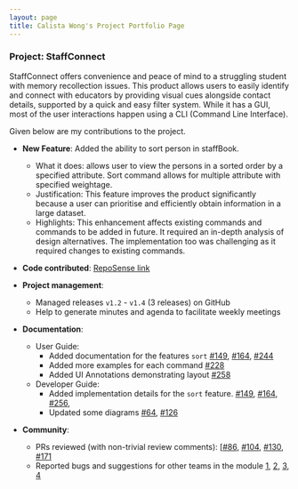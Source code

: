 ```yaml
---
layout: page
title: Calista Wong's Project Portfolio Page
---
```


### Project: StaffConnect

StaffConnect offers convenience and peace of mind to a struggling student with memory recollection issues. This product allows users to easily identify and connect with educators by providing visual cues alongside contact details, supported by a quick and easy filter system. While it has a GUI, most of the user interactions happen using a CLI (Command Line Interface).

Given below are my contributions to the project.

* **New Feature**: Added the ability to sort person in staffBook.
  * What it does: allows user to view the persons in a sorted order by a specified attribute. Sort command allows for multiple attribute with specified weightage.
  * Justification: This feature improves the product significantly because a user can prioritise and efficiently obtain information in a large dataset.
  * Highlights: This enhancement affects existing commands and commands to be added in future. It required an in-depth analysis of design alternatives. The implementation too was challenging as it required changes to existing commands.

* **Code contributed**: [RepoSense link](https://nus-cs2103-ay2324s2.github.io/tp-dashboard/?search=whitesnowx&sort=groupTitle&sortWithin=title&timeframe=commit&mergegroup=&groupSelect=groupByRepos&breakdown=true&checkedFileTypes=docs~functional-code~test-code~other&since=2024-02-23&tabOpen=true&tabType=authorship&tabAuthor=whitesnowx&tabRepo=AY2324S2-CS2103-F08-3%2Ftp%5Bmaster%5D&authorshipIsMergeGroup=false&authorshipFileTypes=docs~functional-code~test-code~other&authorshipIsBinaryFileTypeChecked=false&authorshipIsIgnoredFilesChecked=false)

* **Project management**:
  * Managed releases `v1.2` - `v1.4` (3 releases) on GitHub
  * Help to generate minutes and agenda to facilitate weekly meetings

* **Documentation**:
  * User Guide:
    * Added documentation for the features `sort` [\#149](https://github.com/AY2324S2-CS2103-F08-3/tp/pull/149), [\#164](https://github.com/AY2324S2-CS2103-F08-3/tp/pull/164), [\#244](https://github.com/AY2324S2-CS2103-F08-3/tp/pull/244)
    * Added more examples for each command [\#228](https://github.com/AY2324S2-CS2103-F08-3/tp/pull/228)
    * Added UI Annotations demonstrating layout [\#258](https://github.com/AY2324S2-CS2103-F08-3/tp/pull/258)
  * Developer Guide:
    * Added implementation details for the `sort` feature. [\#149](https://github.com/AY2324S2-CS2103-F08-3/tp/pull/149), [\#164](https://github.com/AY2324S2-CS2103-F08-3/tp/pull/164), [\#256](https://github.com/AY2324S2-CS2103-F08-3/tp/pull/256),
    * Updated some diagrams [\#64](https://github.com/AY2324S2-CS2103-F08-3/tp/pull/64), [\#126](https://github.com/AY2324S2-CS2103-F08-3/tp/pull/126)

* **Community**:
  * PRs reviewed (with non-trivial review comments): [[\#86](https://github.com/AY2324S2-CS2103-F08-3/tp/pull/86), [\#104](https://github.com/AY2324S2-CS2103-F08-3/tp/pull/104), [\#130](https://github.com/AY2324S2-CS2103-F08-3/tp/pull/130), [\#171](https://github.com/AY2324S2-CS2103-F08-3/tp/pull/171)
  * Reported bugs and suggestions for other teams in the module [1](https://github.com/AY2324S2-CS2103T-T11-3/tp/issues/115), [2](https://github.com/AY2324S2-CS2103T-T11-3/tp/issues/119), [3](https://github.com/AY2324S2-CS2103T-T11-3/tp/issues/123), [4](https://github.com/AY2324S2-CS2103T-T11-3/tp/issues/124)


